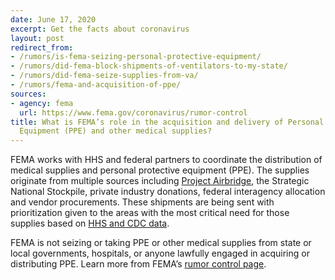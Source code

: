 ```yaml
---
date: June 17, 2020
excerpt: Get the facts about coronavirus
layout: post
redirect_from:
- /rumors/is-fema-seizing-personal-protective-equipment/
- /rumors/did-fema-block-shipments-of-ventilators-to-my-state/
- /rumors/did-fema-seize-supplies-from-va/
- /rumors/fema-and-acquisition-of-ppe/
sources:
- agency: fema
  url: https://www.fema.gov/coronavirus/rumor-control
title: What is FEMA’s role in the acquisition and delivery of Personal Protective
  Equipment (PPE) and other medical supplies?
---
```


FEMA works with HHS and federal partners to coordinate the distribution of medical supplies and personal protective equipment (PPE). The supplies originate from multiple sources including [Project Airbridge](https://www.fema.gov/news-release/2020/04/08/fema-covid-19-supply-chain-task-force-supply-chain-stabilization), the Strategic National Stockpile, private industry donations, federal interagency allocation and vendor procurements. These shipments are being sent with prioritization given to the areas with the most critical need for those supplies based on [HHS and CDC data](https://www.fema.gov/news-release/2020/04/18/coronavirus-covid-19-pandemic-national-resource-prioritization-cell).

FEMA is not seizing or taking PPE or other medical supplies from state or local governments, hospitals, or anyone lawfully engaged in acquiring or distributing PPE. Learn more from FEMA’s [rumor control page](https://www.fema.gov/coronavirus/rumor-control).